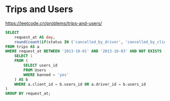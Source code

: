 # Trips and Users

<https://leetcode.cn/problems/trips-and-users/>

```sql
SELECT
    request_at AS day,
    round(count(if(status IN ('cancelled_by_driver', 'cancelled_by_client'), 1, NULL)) / count(status), 2) AS `cancellation rate`
FROM trips AS a
WHERE request_at BETWEEN '2013-10-01' AND '2013-10-03' AND NOT EXISTS (
    SELECT 1
    FROM (
        SELECT users_id
        FROM Users
        WHERE banned = 'yes'
    ) AS b
    WHERE a.client_id = b.users_id OR a.driver_id = b.users_id
)
GROUP BY request_at;
```

